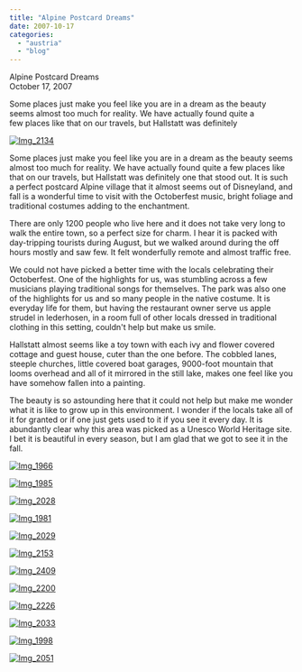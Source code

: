 ```yaml
---
title: "Alpine Postcard Dreams"
date: 2007-10-17
categories: 
  - "austria"
  - "blog"
---
```


Alpine Postcard Dreams  
October 17, 2007

Some places just make you feel like you are in a dream as the beauty  
seems almost too much for reality. We have actually found quite a  
few places like that on our travels, but Hallstatt was definitely

<!--more-->

[![Img_2134](https://pub-ac94b3f306b24c0dba4238943c97f2e1.r2.dev/soultravelers3/images/2008/02/24/img_2134.png "Img_2134")](https://pub-ac94b3f306b24c0dba4238943c97f2e1.r2.dev/photos/uncategorized/2008/02/24/img_2134.png)

Some places just make you feel like you are in a dream as the beauty seems almost too much for reality. We have actually found quite a few places like that on our travels, but Hallstatt was definitely one that stood out. It is such a perfect postcard Alpine village that it almost seems out of Disneyland, and fall is a wonderful time to visit with the Octoberfest music, bright foliage and traditional costumes adding to the enchantment.

There are only 1200 people who live here and it does not take very long to walk the entire town, so a perfect size for charm. I hear it is packed with day-tripping tourists during August, but we walked around during the off hours mostly and saw few. It felt wonderfully remote and almost traffic free.

We could not have picked a better time with the locals celebrating their Octoberfest. One of the highlights for us, was stumbling across a few musicians playing traditional songs for themselves. The park was also one of the highlights for us and so many people in the native costume. It is everyday life for them, but having the restaurant owner serve us apple strudel in lederhosen, in a room full of other locals dressed in traditional clothing in this setting, couldn't help but make us smile.

Hallstatt almost seems like a toy town with each ivy and flower covered cottage and guest house, cuter than the one before. The cobbled lanes, steeple churches, little covered boat garages, 9000-foot mountain that looms overhead and all of it mirrored in the still lake, makes one feel like you have somehow fallen into a painting.

The beauty is so astounding here that it could not help but make me wonder what it is like to grow up in this environment. I wonder if the locals take all of it for granted or if one just gets used to it if you see it every day. It is abundantly clear why this area was picked as a Unesco World Heritage site. I bet it is beautiful in every season, but I am glad that we got to see it in the fall.

[![Img_1966](https://pub-ac94b3f306b24c0dba4238943c97f2e1.r2.dev/soultravelers3/images/2008/02/24/img_1966.png "Img_1966")](https://pub-ac94b3f306b24c0dba4238943c97f2e1.r2.dev/photos/uncategorized/2008/02/24/img_1966.png)

[![Img_1985](https://pub-ac94b3f306b24c0dba4238943c97f2e1.r2.dev/soultravelers3/images/2008/02/24/img_1985.png "Img_1985")](https://pub-ac94b3f306b24c0dba4238943c97f2e1.r2.dev/photos/uncategorized/2008/02/24/img_1985.png)

[![Img_2028](https://pub-ac94b3f306b24c0dba4238943c97f2e1.r2.dev/soultravelers3/images/2008/02/24/img_2028.png "Img_2028")](https://pub-ac94b3f306b24c0dba4238943c97f2e1.r2.dev/photos/uncategorized/2008/02/24/img_2028.png)

[![Img_1981](https://pub-ac94b3f306b24c0dba4238943c97f2e1.r2.dev/soultravelers3/images/2008/02/24/img_1981.png "Img_1981")](https://pub-ac94b3f306b24c0dba4238943c97f2e1.r2.dev/photos/uncategorized/2008/02/24/img_1981.png)

[![Img_2029](https://pub-ac94b3f306b24c0dba4238943c97f2e1.r2.dev/soultravelers3/images/2008/02/24/img_2029.png "Img_2029")](https://pub-ac94b3f306b24c0dba4238943c97f2e1.r2.dev/photos/uncategorized/2008/02/24/img_2029.png)

[![Img_2153](https://pub-ac94b3f306b24c0dba4238943c97f2e1.r2.dev/soultravelers3/images/2008/02/24/img_2153.png "Img_2153")](https://pub-ac94b3f306b24c0dba4238943c97f2e1.r2.dev/photos/uncategorized/2008/02/24/img_2153.png)

[![Img_2409](https://pub-ac94b3f306b24c0dba4238943c97f2e1.r2.dev/soultravelers3/images/2008/02/24/img_2409.png "Img_2409")](https://pub-ac94b3f306b24c0dba4238943c97f2e1.r2.dev/photos/uncategorized/2008/02/24/img_2409.png)

[![Img_2200](https://pub-ac94b3f306b24c0dba4238943c97f2e1.r2.dev/soultravelers3/images/2008/02/24/img_2200.png "Img_2200")](https://pub-ac94b3f306b24c0dba4238943c97f2e1.r2.dev/photos/uncategorized/2008/02/24/img_2200.png)

[![Img_2226](https://pub-ac94b3f306b24c0dba4238943c97f2e1.r2.dev/soultravelers3/images/2008/02/24/img_2226.png "Img_2226")](https://pub-ac94b3f306b24c0dba4238943c97f2e1.r2.dev/photos/uncategorized/2008/02/24/img_2226.png)

[![Img_2033](https://pub-ac94b3f306b24c0dba4238943c97f2e1.r2.dev/soultravelers3/images/2008/02/24/img_2033.png "Img_2033")](https://pub-ac94b3f306b24c0dba4238943c97f2e1.r2.dev/photos/uncategorized/2008/02/24/img_2033.png)

[![Img_1998](https://pub-ac94b3f306b24c0dba4238943c97f2e1.r2.dev/soultravelers3/images/2008/02/24/img_1998.png "Img_1998")](https://pub-ac94b3f306b24c0dba4238943c97f2e1.r2.dev/photos/uncategorized/2008/02/24/img_1998.png)

[![Img_2051](https://pub-ac94b3f306b24c0dba4238943c97f2e1.r2.dev/soultravelers3/images/2008/02/24/img_2051.png "Img_2051")](https://pub-ac94b3f306b24c0dba4238943c97f2e1.r2.dev/photos/uncategorized/2008/02/24/img_2051.png)
